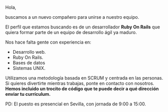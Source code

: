 Hola,

buscamos a un nuevo compañero para unirse a nuestro equipo.

El perfil que estamos buscando es de un desarrollador **Ruby On Rails** que quiera formar parte de un equipo de desarrollo ágil ya maduro. 

Nos hace falta gente con experiencia en:

- Desarrollo web.
- Ruby On Rails.
- Bases de datos
- Sistemas UNIX.  
                    
Utilizamos una metodología basada en SCRUM y centrada en las personas. Si quieres divertirte mientras trabajas, ponte en contacto con nosotros. **Hemos incluido un trocito de código que te puede decir a qué dirección enviar tu currículum.**

PD: El puesto es presencial en Sevilla, con jornada de 9:00 a 15:00.
